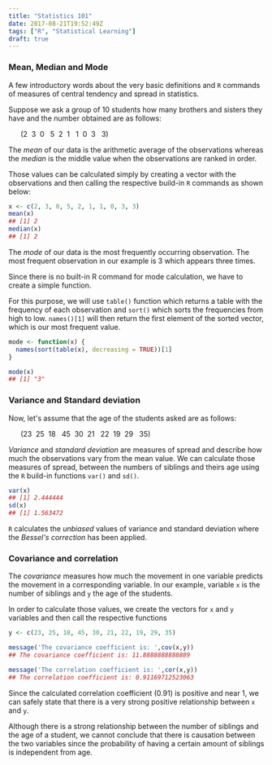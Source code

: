 ```yaml
---
title: "Statistics 101"
date: 2017-08-21T19:52:49Z
tags: ["R", "Statistical Learning"]
draft: true
---
```

### Mean, Median and Mode

A few introductory words about
the very basic definitions and ```R``` commands
of measures of central tendency and spread in statistics.

Suppose we ask a group of 10 students
how many brothers and sisters they have and
the number obtained are as follows:

&nbsp;&nbsp;&nbsp;&nbsp;&nbsp;
(2&nbsp;&nbsp;3&nbsp;&nbsp;0&nbsp;
  &nbsp;5&nbsp;&nbsp;2&nbsp;&nbsp;1
  &nbsp;&nbsp;1&nbsp;&nbsp;0&nbsp;&nbsp;3
  &nbsp;&nbsp;3)

The *mean* of our data is the arithmetic average of the observations whereas the *median* is the middle value when the observations are ranked in order.

Those values can be calculated simply by creating a vector with the observations and then calling the respective build-in ```R``` commands as shown below:

```r
x <- c(2, 3, 0, 5, 2, 1, 1, 0, 3, 3)
mean(x)
## [1] 2
median(x)
## [1] 2
```  
The *mode* of our data is the most frequently occurring observation. The most frequent observation in our example is 3 which appears three times.

Since there is no built-in R command for mode calculation, we have to create a simple function.

For this purpose, we will use ```table()``` function which returns a table with the frequency of each observation and `sort()` which sorts the frequencies from high to low. `names()[1]` will then return the first element of the sorted vector, which is our most frequent value.

``` r
mode <- function(x) {
  names(sort(table(x), decreasing = TRUE))[1]
}

mode(x)
## [1] "3"
```

### Variance and Standard deviation

Now, let's assume that the age of the students asked
are as follows:

&nbsp;&nbsp;&nbsp;&nbsp;&nbsp;
(23&nbsp;&nbsp;25&nbsp;&nbsp;18&nbsp;
  &nbsp;45&nbsp;&nbsp;30&nbsp;&nbsp;21
  &nbsp;&nbsp;22&nbsp;&nbsp;19&nbsp;&nbsp;29
  &nbsp;&nbsp;35)

*Variance* and *standard deviation* are measures of spread and describe
how much the observations vary from the mean value.
We can calculate those measures of spread,
between the numbers of siblings and theirs age
using the ```R``` build-in functions ```var()``` and ```sd()```.

``` r
var(x)
## [1] 2.444444
sd(x)
## [1] 1.563472
```
```R``` calculates the *unbiased* values of variance and standard deviation
where the *Bessel's correction* has been applied.

### Covariance and correlation

The *covariance* measures how much the movement in one variable predicts
the movement in a corresponding variable.
In our example,
variable ```x``` is the number of siblings
and ```y``` the age of the students.

In order to calculate those values,
we create the vectors for ```x``` and ```y``` variables
and then call the respective functions

``` r
y <- c(23, 25, 18, 45, 30, 21, 22, 19, 29, 35)

message('The covariance coefficient is: ',cov(x,y))
## The covariance coefficient is: 11.8888888888889

message('The correlation coefficient is: ',cor(x,y))
## The correlation coefficient is: 0.91169712523063
```

Since the calculated correlation coefficient (0.91) is positive and near 1,
we can safely state that there is a very strong positive relationship between ```x``` and ```y```.

Although there is a strong relationship between the number of siblings and the age of a student,
we cannot conclude that there is causation between the two variables since the probability of having a certain amount of siblings is independent from age.

